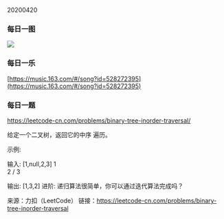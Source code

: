 

20200420





### 每日一图



![](https://mmbiz.qpic.cn/mmbiz_jpg/nEhrLYrvloRevvfNHRFj3QsCNWfywASYpAVf3vicVzuDuCYpK8btRUVZicicVaXzRRtZeGCUWAcK5k6xJVJW8jCYQ/640?wx_fmt=jpeg&tp=webp&wxfrom=5&wx_lazy=1&wx_co=1)



### 每日一乐



[https://music.163.com/#/song?id=528272395](https://music.163.com/#/song?id=528272395)



### 每日一题

https://leetcode-cn.com/problems/binary-tree-inorder-traversal/

给定一个二叉树，返回它的中序 遍历。

示例:

输入: [1,null,2,3]
   1
    \
     2
    /
   3

输出: [1,3,2]
进阶: 递归算法很简单，你可以通过迭代算法完成吗？

来源：力扣（LeetCode）
链接：https://leetcode-cn.com/problems/binary-tree-inorder-traversal
